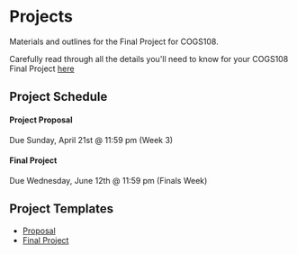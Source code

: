 # Projects 

Materials and outlines for the Final Project for COGS108.

Carefully read through all the details you'll need to know for your COGS108 Final Project [here](https://github.com/COGS108/Projects/blob/master/FinalProject_Guidelines.pdf)

## Project Schedule

#### Project Proposal
Due Sunday, April 21st @ 11:59 pm (Week 3)

#### Final Project
Due Wednesday, June 12th @ 11:59 pm (Finals Week)  

## Project Templates

* [Proposal](https://docs.google.com/document/d/1_M0Zajd00s9r8RNFTWruqngJm0NTHawOqCMWib9C9ys/edit?usp=sharing)
* [Final Project](https://github.com/COGS108/Projects/blob/master/FinalProject.ipynb)
